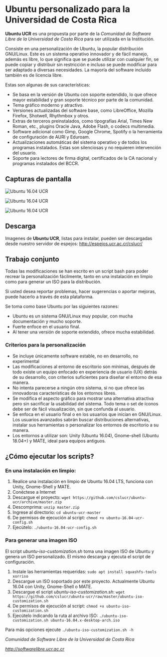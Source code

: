 # Ubuntu personalizado para la Universidad de Costa Rica

**Ubuntu UCR** es una propuesta por parte de la *Comunidad de Software Libre de la Universidad de Costa Rica* para ser utilizada en la Institución.

Consiste en una personalización de Ubuntu, la popular distribución GNU/Linux. Este es un sistema operativo innovador y de fácil manejo, además es libre, lo que significa que se puede utilizar con cualquier fin, se puede copiar y distribuir sin restricción e incluso se puede modificar para ser adaptado a diversas necesidades. La mayoría del software incluido también es de licencia libre.

Estas son algunas de sus características:

- Se basa en la versión de Ubuntu con soporte extendido, lo que ofrece mayor estabilidad y gran soporte técnico por parte de la comunidad.
- Tema gráfico moderno y atractivo.
- Versiones actualizadas del software base, como LibreOffice, Mozilla Firefox, Shotwell, Rhythmbox y otros.
- Extras de terceros preinstalados, como tipografías Arial, Times New Roman, etc., plugins Oracle Java, Adobe Flash, o codecs multimedia.
- Software adicional como Gimp, Google Chrome, Spotify o la herramienta de configuración de AURI y Eduroam.
- Actualizaciones automáticas del sistema operativo y de todos los programas instalados. Estas son silenciosas y no requieren intervención del usuario.
- Soporte para lectores de firma digital, certificados de la CA nacional y programas instalados del BCCR.

## Capturas de pantalla

![Ubuntu 16.04 UCR](https://raw.githubusercontent.com/cslucr/ubuntu-ucr/master/screenshot-1.png)

![Ubuntu 16.04 UCR](https://raw.githubusercontent.com/cslucr/ubuntu-ucr/master/screenshot-2.png)

![Ubuntu 16.04 UCR](https://raw.githubusercontent.com/cslucr/ubuntu-ucr/master/screenshot-3.png)


## Descarga

Imagenes de **Ubuntu UCR**, listas para instalar, pueden ser descargadas desde nuestro servidor de espejos:
http://espejos.ucr.ac.cr/cslucr/


## Trabajo conjunto

Todas las modificaciones se han escrito en un script bash para poder recrear la personalización fácilmente, tanto en una instalación en limpio como para generar un ISO para la distribución.

Si usted desea reportar problemas, hacer sugerencias o aportar mejoras, puede hacerlo a través de esta plataforma.

Se toma como base Ubuntu por las siguientes razones:

- Ubuntu es un sistema GNU/Linux muy popular, con mucha documentación y mucho soporte.
- Fuerte enfoce en el usuario final.
- Al tener una versión de soporte extendido, ofrece mucha estabilidad.

### Criterios para la personalización

- Se incluye únicamente software estable, no en desarrollo, no experimental
- Las modificaciones al entorno de escritorio son mínimas, después de todo existe un equipo enfocado en experiencia de usuario (UX) detrás de su desarrollo, con criterios suficientes para diseñar el entorno de esa manera.
- No intenta parecerse a ningún otro sistema, si no que ofrece las innovadoras características de los entornos libres.
- Se modifica el aspecto gráfico para mostrar una alternativa atractiva pero sin sacrificar la usabilidad del sistema. Todo tema o set de íconos debe ser de fácil visualización, sin que confunda al usuario.
- Se enfoca en el usuario final o en los usuarios que inician en GNU/Linux. Los usuarios avanzados sabrán buscar distribuciones alternativas, instalar sus herramientas o personalizar los entornos de escritorio a su manera.
- Los entornos a utilizar son: Unity (Ubuntu 16.04), Gnome-shell (Ubuntu 18.04+) y MATE, ideal para equipos antiguos.


## ¿Cómo ejecutar los scripts?

### En una instalación en limpio:

1. Realice una instalación en limpio de Ubuntu 16.04 LTS, funciona con Unity, Gnome-Shell y MATE.
2. Conéctese a Internet
3. Descargue el proyecto: `wget https://github.com/cslucr/ubuntu-ucr/archive/master.zip`
4. Descomprima: `unzip master.zip`
5. Ingrese al directorio: `cd ubuntu-ucr-master`
6. De permisos de ejecución al script: `chmod +x ubuntu-16.04-ucr-config.sh`
7. Ejecútelo: `./ubuntu-16.04-ucr-config.sh`

### Para generar una imagen ISO

El script *ubuntu-iso-customization.sh* toma una imagen ISO de Ubuntu y genera un ISO personalizado. El mismo descarga y ejecuta el script de configuración.
1. Instale las herramientas requeridas: `sudo apt install squashfs-tools xorriso`
2. Descargue un ISO soportado por este proyecto. Actualmente Ubuntu 16.04 con Unity, Gnome-Shell o MATE.
3. Descargue el script *ubuntu-iso-customization.sh*: `wget https://github.com/cslucr/ubuntu-ucr/raw/master/ubuntu-iso-customization.sh`
3. De permisos de ejecución al script: `chmod +x ubuntu-iso-customization.sh`
4. Ejecútelo indicando la ruta al archivo ISO: `./ubuntu-iso-customization.sh ubuntu-16.04.x-desktop-arch.iso`

Para más opciones ejecute `./ubuntu-iso-customization.sh -h`

*Comunidad de Software Libre de la Universidad de Costa Rica*

*http://softwarelibre.ucr.ac.cr*
